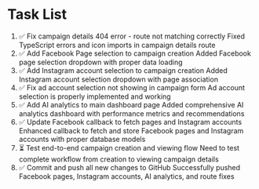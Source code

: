 # Task List

1. ✅ Fix campaign details 404 error - route not matching correctly
Fixed TypeScript errors and icon imports in campaign details route
2. ✅ Add Facebook Page selection to campaign creation
Added Facebook page selection dropdown with proper data loading
3. ✅ Add Instagram account selection to campaign creation
Added Instagram account selection dropdown with page association
4. ✅ Fix ad account selection not showing in campaign form
Ad account selection is properly implemented and working
5. ✅ Add AI analytics to main dashboard page
Added comprehensive AI analytics dashboard with performance metrics and recommendations
6. ✅ Update Facebook callback to fetch pages and Instagram accounts
Enhanced callback to fetch and store Facebook pages and Instagram accounts with proper database models
7. ⏳ Test end-to-end campaign creation and viewing flow
Need to test complete workflow from creation to viewing campaign details
8. ✅ Commit and push all new changes to GitHub
Successfully pushed Facebook pages, Instagram accounts, AI analytics, and route fixes

